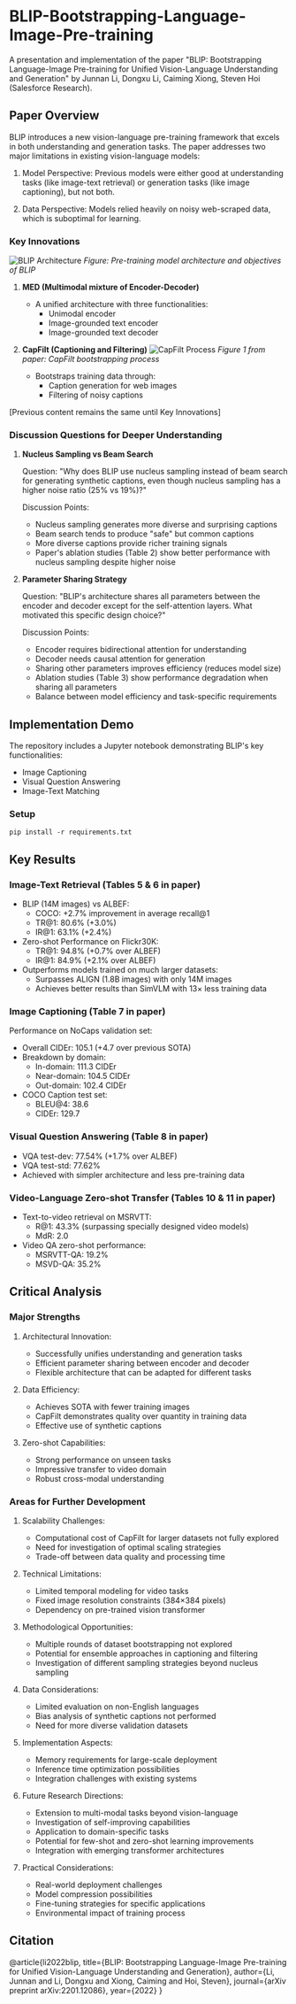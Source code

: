 # BLIP-Bootstrapping-Language-Image-Pre-training

A presentation and implementation of the paper "BLIP: Bootstrapping Language-Image Pre-training for Unified Vision-Language Understanding and Generation" by Junnan Li, Dongxu Li, Caiming Xiong, Steven Hoi (Salesforce Research).

## Paper Overview

BLIP introduces a new vision-language pre-training framework that excels in both understanding and generation tasks. The paper addresses two major limitations in existing vision-language models:

1. Model Perspective: Previous models were either good at understanding tasks (like image-text retrieval) or generation tasks (like image captioning), but not both.

2. Data Perspective: Models relied heavily on noisy web-scraped data, which is suboptimal for learning.

### Key Innovations

![BLIP Architecture](images/figures/figure2.png)
*Figure: Pre-training model architecture and objectives of BLIP*

1. **MED (Multimodal mixture of Encoder-Decoder)**
   - A unified architecture with three functionalities:
     - Unimodal encoder
     - Image-grounded text encoder
     - Image-grounded text decoder

2. **CapFilt (Captioning and Filtering)**
   ![CapFilt Process](images/figures/figure1.png)
   *Figure 1 from paper: CapFilt bootstrapping process*
   - Bootstraps training data through:
     - Caption generation for web images
     - Filtering of noisy captions

[Previous content remains the same until Key Innovations]

### Discussion Questions for Deeper Understanding

1. **Nucleus Sampling vs Beam Search**
   
   Question: "Why does BLIP use nucleus sampling instead of beam search for generating synthetic captions, even though nucleus sampling has a higher noise ratio (25% vs 19%)?"
   
   Discussion Points:
   - Nucleus sampling generates more diverse and surprising captions
   - Beam search tends to produce "safe" but common captions
   - More diverse captions provide richer training signals
   - Paper's ablation studies (Table 2) show better performance with nucleus sampling despite higher noise

2. **Parameter Sharing Strategy**
   
   Question: "BLIP's architecture shares all parameters between the encoder and decoder except for the self-attention layers. What motivated this specific design choice?"
   
   Discussion Points:
   - Encoder requires bidirectional attention for understanding
   - Decoder needs causal attention for generation
   - Sharing other parameters improves efficiency (reduces model size)
   - Ablation studies (Table 3) show performance degradation when sharing all parameters
   - Balance between model efficiency and task-specific requirements

## Implementation Demo

The repository includes a Jupyter notebook demonstrating BLIP's key functionalities:
- Image Captioning
- Visual Question Answering
- Image-Text Matching

### Setup
```
pip install -r requirements.txt
```

## Key Results

### Image-Text Retrieval (Tables 5 & 6 in paper)
- BLIP (14M images) vs ALBEF:
  - COCO: +2.7% improvement in average recall@1
  - TR@1: 80.6% (+3.0%)
  - IR@1: 63.1% (+2.4%)
- Zero-shot Performance on Flickr30K:
  - TR@1: 94.8% (+0.7% over ALBEF)
  - IR@1: 84.9% (+2.1% over ALBEF)
- Outperforms models trained on much larger datasets:
  - Surpasses ALIGN (1.8B images) with only 14M images
  - Achieves better results than SimVLM with 13× less training data

### Image Captioning (Table 7 in paper)
Performance on NoCaps validation set:
- Overall CIDEr: 105.1 (+4.7 over previous SOTA)
- Breakdown by domain:
  - In-domain: 111.3 CIDEr
  - Near-domain: 104.5 CIDEr
  - Out-domain: 102.4 CIDEr
- COCO Caption test set:
  - BLEU@4: 38.6
  - CIDEr: 129.7

### Visual Question Answering (Table 8 in paper)
- VQA test-dev: 77.54% (+1.7% over ALBEF)
- VQA test-std: 77.62%
- Achieved with simpler architecture and less pre-training data

### Video-Language Zero-shot Transfer (Tables 10 & 11 in paper)
- Text-to-video retrieval on MSRVTT:
  - R@1: 43.3% (surpassing specially designed video models)
  - MdR: 2.0
- Video QA zero-shot performance:
  - MSRVTT-QA: 19.2%
  - MSVD-QA: 35.2%

## Critical Analysis

### Major Strengths
1. Architectural Innovation:
   - Successfully unifies understanding and generation tasks
   - Efficient parameter sharing between encoder and decoder
   - Flexible architecture that can be adapted for different tasks

2. Data Efficiency:
   - Achieves SOTA with fewer training images
   - CapFilt demonstrates quality over quantity in training data
   - Effective use of synthetic captions

3. Zero-shot Capabilities:
   - Strong performance on unseen tasks
   - Impressive transfer to video domain
   - Robust cross-modal understanding

### Areas for Further Development

1. Scalability Challenges:
   - Computational cost of CapFilt for larger datasets not fully explored
   - Need for investigation of optimal scaling strategies
   - Trade-off between data quality and processing time
   
2. Technical Limitations:
   - Limited temporal modeling for video tasks
   - Fixed image resolution constraints (384×384 pixels)
   - Dependency on pre-trained vision transformer

3. Methodological Opportunities:
   - Multiple rounds of dataset bootstrapping not explored
   - Potential for ensemble approaches in captioning and filtering
   - Investigation of different sampling strategies beyond nucleus sampling

4. Data Considerations:
   - Limited evaluation on non-English languages
   - Bias analysis of synthetic captions not performed
   - Need for more diverse validation datasets

5. Implementation Aspects:
   - Memory requirements for large-scale deployment
   - Inference time optimization possibilities
   - Integration challenges with existing systems

6. Future Research Directions:
   - Extension to multi-modal tasks beyond vision-language
   - Investigation of self-improving capabilities
   - Application to domain-specific tasks
   - Potential for few-shot and zero-shot learning improvements
   - Integration with emerging transformer architectures

7. Practical Considerations:
   - Real-world deployment challenges
   - Model compression possibilities
   - Fine-tuning strategies for specific applications
   - Environmental impact of training process

## Citation
@article{li2022blip,
  title={BLIP: Bootstrapping Language-Image Pre-training for Unified Vision-Language Understanding and Generation},
  author={Li, Junnan and Li, Dongxu and Xiong, Caiming and Hoi, Steven},
  journal={arXiv preprint arXiv:2201.12086},
  year={2022}
}